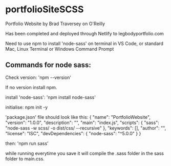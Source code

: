 # portfolioSiteSCSS
Portfolio Website by Brad Traversey on O'Reilly

Has been completed and deployed through Netlify to legbodyportfolio.com

Need to use npm to install 'node-sass' on terminal in VS Code, or standard Mac, Linux Terminal or Windows Command Prompt

<h2>Commands for node sass:</h2>
<p>Check version: 'npm --version'<br>
<p>If no version install npm.</p>

<p>install 'node-sass':
'npm install node-sass'</p>

<p>initialise:
npm init -y</p>

<p>'package.json' file should look like this:
{
  "name": "PortfolioWebsite",
  "version": "1.0.0",
  "description": "",
  "main": "index.js",
  "scripts": {
    "sass": "node-sass -w scss/ -o dist/css/ --recursive"
  },
  "keywords": [],
  "author": "",
  "license": "ISC",
  "devDependencies": {
    "node-sass": "^5.0.0"
  }
}
</p>
<p>then: 'npm run sass'</p>

<p>while running everytime you save it will compile the .sass folder in the sass folder to main.css.</p>

